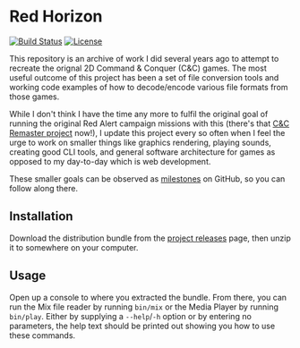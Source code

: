 
Red Horizon
===========

[![Build Status](https://travis-ci.org/ultraq/redhorizon.svg)](https://travis-ci.org/ultraq/redhorizon)
[![License](https://img.shields.io/github/license/ultraq/redhorizon.svg?maxAge=2592000)](https://github.com/ultraq/redhorizon/blob/master/LICENSE.txt)

This repository is an archive of work I did several years ago to attempt to
recreate the orignal 2D Command & Conquer (C&C) games.  The most useful outcome
of this project has been a set of file conversion tools and working code
examples of how to decode/encode various file formats from those games.

While I don't think I have the time any more to fulfil the original goal of
running the original Red Alert campaign missions with this (there's that [C&C
Remaster project](https://www.ea.com/en-gb/games/command-and-conquer/command-and-conquer-remastered)
now!), I update this project every so often when I feel the urge to work on
smaller things like graphics rendering, playing sounds, creating good CLI tools,
and general software architecture for games as opposed to my day-to-day which is
web development.

These smaller goals can be observed as [milestones](https://github.com/ultraq/redhorizon/milestones)
on GitHub, so you can follow along there.


Installation
------------

Download the distribution bundle from the [project releases](https://github.com/ultraq/redhorizon/releases)
page, then unzip it to somewhere on your computer.


Usage
-----

Open up a console to where you extracted the bundle.  From there, you can run
the Mix file reader by running `bin/mix` or the Media Player by running
`bin/play`.  Either by supplying a `--help`/`-h` option or by entering no
parameters, the help text should be printed out showing you how to use these
commands.
